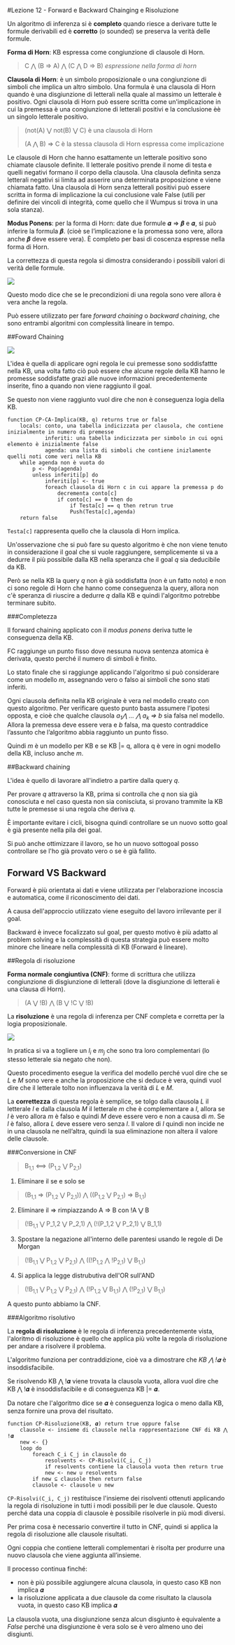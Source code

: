 #Lezione 12 - Forward e Backward Chainging e Risoluzione

Un algoritmo di inferenza si è **completo** quando riesce a derivare tutte le formule derivabili ed è **corretto** (o sounded) se preserva la verità delle formule.

**Forma di Horn**: KB espressa come congiunzione di clausole di Horn.

> C ⋀ (B => A) ⋀ (C ⋀ D => B) *espressione nella forma di horn*

**Clausola di Horn**: è un simbolo proposizionale o una congiunzione di simboli che implica un altro simbolo. Una formula è una clausola di Horn quando è una disgiunzione di letterali nella quale al massimo un letterale è positivo. Ogni clausola di Horn può essere scritta come un'implicazione in cui la premessa è una congiunzione di letterali positivi e la conclusione èè un singolo letterale positivo.

> (not(A) ⋁ not(B) ⋁ C) è una clausola di Horn
> 
> (A ⋀ B) => C è la stessa clausola di Horn espressa come implicazione

Le clausole di Horn che hanno esattamente un letterale positivo sono chiamate clausole definite.
Il letterale positivo prende il nome di testa e quelli negativi formano il corpo della clausola.
Una clausola definita senza letterali negativi si limita ad asserire una determinata proposizione e viene chiamata fatto.
Una clausola di Horn senza letterali positivi può essere scritta in forma di implicazione la cui conclusione vale False (utili per definire dei vincoli di integrità, come quello che il Wumpus si trova in una sola stanza).

**Modus Ponens**: per la forma di Horn: date due formule 𝜶 => 𝜷 e 𝜶, si può inferire la formula 𝜷. (cioè se l’implicazione e la promessa sono vere, allora anche 𝜷 deve essere vera). È completo per basi di coscenza espresse nella forma di Horn.

La correttezza di questa regola si dimostra considerando i possibili valori di verità delle formule.

![](./immagini/l12-pones.png)

Questo modo dice che se le precondizioni di una regola sono vere allora è vera anche la regola.

Può essere utilizzato per fare *forward chaining* o *backward chaining*, che sono entrambi algoritmi con complessità lineare in tempo.

##Foward Chaining

![](./immagini/l12-albero.png)

L'idea è quella di applicare ogni regola le cui premesse sono soddisfattte nella KB, una volta fatto ciò può essere che alcune regole della KB hanno le promesse soddisfatte grazi alle nuove informazioni precedentemente inserite, fino a quando non viene raggiunto il goal.

Se questo non viene raggiunto vuol dire che non è conseguenza logia della KB.

```
function CP-CA-Implica(KB, q) returns true or false
    locals: conto, una tabella indicizzata per clausola, che contiene inizialmente in numero di premesse
            inferiti: una tabella indicizzata per simbolo in cui ogni elemento è inizialmente false
            agenda: una lista di simboli che contiene inizlamente quelli noti come veri nella KB
    while agenda non è vuota do
        p <- Pop(agenda)
        unless inferiti[p] do
            inferiti[p] <- true
            foreach clausola di Horn c in cui appare la premessa p do
                decrementa conto[c]
                if conto[c] == 0 then do
                    if Testa[c] == q then retrun true
                    Push(Testa[c],agenda)
    return false
```

`Testa[c]` rappresenta quello che la clausola di Horn implica.

Un'osservazione che si può fare su questo algoritmo è che non viene tenuto in considerazione il goal che si vuole raggiungere, semplicemente si va a dedurre il più possibile dalla KB nella speranza che il goal *q* sia deducibile da KB.

Però se nella KB la query *q* non è già soddisfatta (non è un fatto noto) e non ci sono regole di Horn che hanno come conseguenza la query, allora non c'è speranza di riuscire a dedurre *q* dalla KB e quindi l'algoritmo potrebbe terminare subito.

###Completezza

Il forward chaining applicato con il *modus ponens* deriva tutte le conseguenza della KB.

FC raggiunge un punto fisso dove nessuna nuova sentenza atomica è derivata, questo perché il numero di simboli è finito.

Lo stato finale che si raggiunge applicando l'algoritmo si può considerare come un modello *m*, assegnando vero o falso ai simboli che sono stati inferiti.

Ogni clausola definita nella KB originale è vera nel modello creato con questo algoritmo.
Per verificare questo punto basta assumere l’ipotesi opposta, e cioè che qualche clausola *a<sub>1</sub>⋀ ... ⋀ a<sub>k</sub> => b* sia falsa nel modello. 
Allora la premessa deve essere vera e *b* falsa, ma questo contraddice l’assunto che l’algoritmo abbia raggiunto un punto fisso.

Quindi *m* è un modello per KB e se KB |= q, allora q è vere in ogni modello della KB, incluso anche *m*.

##Backward chaining

L'idea è quello di lavorare all'indietro a partire dalla query *q*.

Per provare *q* attraverso la KB, prima si controlla che *q* non sia già conosciuta e nel caso questa non sia conisciuta, si provano trammite la KB tutte le premesse si una regola che deriva *q*.

È importante evitare i cicli, bisogna quindi controllare se un nuovo sotto goal è già presente nella pila dei goal.

Si può anche ottimizzare il lavoro, se ho un nuovo sottogoal posso controllare se l'ho già provato vero o se è già fallito.

## Forward VS Backward

Forward è più orientata ai dati e viene utilizzata per l'elaborazione incoscia e automatica, come il riconoscimento dei dati.

A causa dell'approccio utilizzato viene eseguito del lavoro irrilevante per il goal.

Backward è invece focalizzato sul goal, per questo motivo è più adatto al problem solving e la complessità di questa strategia può essere molto minore che lineare nella complessità di KB (Forward è lineare). 

##Regola di risoluzione

**Forma normale congiuntiva (CNF)**: forme di scrittura che utilizza congiunzione di disgiunzione di letterali (dove la disgiunzione di letterali è una clausa di Horn).

> (A ⋁ !B) ⋀ (B ⋁ !C ⋁ !B)

La **risoluzione** è una regola di inferenza per CNF completa e corretta per la logia proposizionale.

![](./immagini/l12-risoluzione.png)

In pratica si va a togliere un *l<sub>i</sub>* e *m<sub>j</sub>* che sono tra loro complementari (lo stesso letterale sia negato che non).

Questo procedimento esegue la verifica del modello perché vuol dire che se *L* e *M* sono vere e anche la proposizione che si deduce è vera, quindi vuol dire che il letterale tolto non influenzava la verità di *L* e *M*.

La **correttezza** di questa regola è semplice, se tolgo dalla clausola *L* il letterale *l* e dalla clausola *M* il letterale *m* che è complementare a *l*, allora se *l* è vero allora *m* è falso e quindi *M* deve essere vero e non a causa di *m*. Se *l* è falso, allora *L* deve essere vero senza *l*. Il valore di *l* quindi non incide ne in una clausola ne nell’altra, quindi la sua eliminazione non altera il valore delle clausole.


###Conversione in CNF

> B<sub>1,1</sub> <==> (P<sub>1,2</sub> ⋁ P<sub>2,1</sub>)

1. Eliminare il se e solo se
> (B<sub>1,1</sub> => (P<sub>1,2</sub> ⋁ P<sub>2,1</sub>)) ⋀ ((P<sub>1,2</sub> ⋁ P<sub>2,1</sub>) => B<sub>1,1</sub>)

2. Eliminare il => rimpiazzando A => B con !A ⋁ B
> (!B<sub>1,1</sub> ⋁ P_1,2 ⋁ P_2,1) ⋀ (!(P_1,2 ⋁ P_2,1) ⋁ B_1,1) 

3. Spostare la negazione all'interno delle parentesi usando le regole di De Morgan
> (!B<sub>1,1</sub> ⋁ P<sub>1,2</sub> ⋁ P<sub>2,1</sub>) ⋀ ((!P<sub>1,2</sub> ⋀ !P<sub>2,1</sub>) ⋁ B<sub>1,1</sub>) 

4. Si applica la legge distrubutiva dell'OR sull'AND
> (!B<sub>1,1</sub> ⋁ P<sub>1,2</sub> ⋁ P<sub>2,1</sub>) ⋀ (!P<sub>1,2</sub> ⋁ B<sub>1,1</sub>) ⋀ (!P<sub>2,1</sub>) ⋁ B<sub>1,1</sub>) 

A questo punto abbiamo la CNF.

###Algoritmo risolutivo

La **regola di risoluzione** è le regola di inferenza precedentemente vista, l'aloritmo di risoluzione è quello che applica più volte la regola di risoluzione per andare a risolvere il problema.

L'algoritmo funziona per contraddizione, cioè va a dimostrare che *KB ⋀ !𝜶* è insoddisfacibile.

Se risolvendo KB ⋀ !𝜶 viene trovata la clausola vuota, allora vuol dire che KB ⋀ !𝜶 è insoddisfacibile e di conseguenza KB |= 𝜶.

Da notare che l'algoritmo dice se 𝜶 è conseguenza logica o meno dalla KB, senza fornire una prova del risultato.

```
function CP-Risoluzione(KB, 𝜶) return true oppure false
    clausole <- insieme di clausole nella rappresentazione CNF di KB ⋀ !𝜶
    new <- {}
    loop do
        foreach C_i C_j in clausole do
            resolvents <- CP-Risolvi(C_i, C_j)
            if resolvents contiene la clausola vuota then return true
            new <- new ∪ resolvents
        if new ⊆ clausole then return false
        clausole <- clausole ∪ new
```

`CP-Risolvi(C_i, C_j)` restituisce l'insieme dei risolventi ottenuti applicando la regola di risoluzione in tutti i modi possibili per le due clausole. Questo perché data una coppia di clausole è possibile risolverle in più modi diversi. 

Per prima cosa è necessario convertire il tutto in CNF, quindi si applica la regola di risoluzione alle clausole risultati. 

Ogni coppia che contiene letterali complementari è risolta per produrre una nuovo clausola che viene aggiunta all’insieme.

Il processo continua finché:

- non è più possibile aggiungere alcuna clausola, in questo caso KB non implica 𝜶
- la risoluzione applicata a due clausole da come risultato la clausola vuota, in questo caso KB implica 𝜶
 
La clausola vuota, una disgiunzione senza alcun disgiunto è equivalente a *False* perché una disgiunzione è vera solo se è vero almeno uno dei disgiunti.